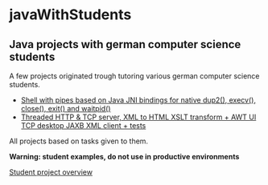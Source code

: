 # javaWithStudents

## Java projects with german computer science students

A few projects originated trough tutoring various german computer science students.

- [Shell with pipes based on Java JNI bindings for native dup2(), execv(), close(), exit() and waitpid()](https://github.com/loadenmb/javaWithStudents/tree/master/shell_versuch)
- [Threaded HTTP & TCP server, XML to HTML XSLT transform + AWT UI TCP desktop JAXB XML client + tests](https://github.com/loadenmb/javaWithStudents/tree/master/carXML_network)

All projects based on tasks given to them.

**Warning: student examples, do not use in productive environments**

[Student project overview](https://github.com/loadenmb/javaWithStudents)

